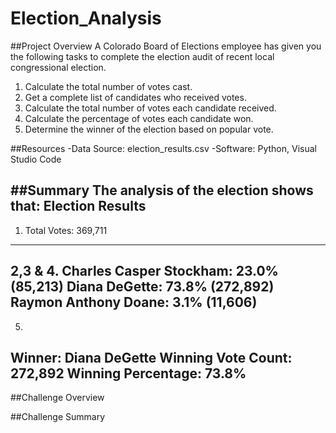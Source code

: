 # Election_Analysis

##Project Overview
A Colorado Board of Elections employee has given you the following tasks to complete the election audit of recent local congressional election.

1. Calculate the total number of votes cast.
2. Get a complete list of candidates who received votes.
3. Calculate the total number of votes each candidate received.
4. Calculate the percentage of votes each candidate won.
5. Determine the winner of the election based on popular vote.

##Resources
-Data Source: election_results.csv
-Software: Python, Visual Studio Code

##Summary 
The analysis of the election shows that:
Election Results
-------------------------
1. Total Votes: 369,711
-------------------------
2,3 & 4.
Charles Casper Stockham: 23.0% (85,213)
Diana DeGette: 73.8% (272,892)
Raymon Anthony Doane: 3.1% (11,606)
-------------------------
5.
Winner: Diana DeGette
Winning Vote Count: 272,892
Winning Percentage: 73.8%
-------------------------

##Challenge Overview

##Challenge Summary


